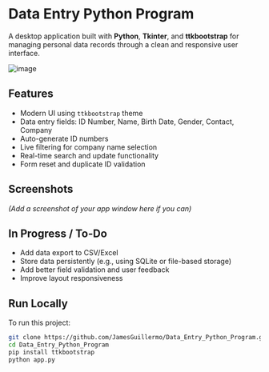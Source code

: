 # Data Entry Python Program

A desktop application built with **Python**, **Tkinter**, and **ttkbootstrap** for managing personal data records through a clean and responsive user interface.

![image](https://github.com/user-attachments/assets/bf6ce4a1-71dd-4ead-8e3f-3e48ec06ff79)


## Features

- Modern UI using `ttkbootstrap` theme
- Data entry fields: ID Number, Name, Birth Date, Gender, Contact, Company
- Auto-generate ID numbers
- Live filtering for company name selection
- Real-time search and update functionality
- Form reset and duplicate ID validation

## Screenshots

*(Add a screenshot of your app window here if you can)*

## In Progress / To-Do

- Add data export to CSV/Excel
- Store data persistently (e.g., using SQLite or file-based storage)
- Add better field validation and user feedback
- Improve layout responsiveness

## Run Locally

To run this project:

```bash
git clone https://github.com/JamesGuillermo/Data_Entry_Python_Program.git
cd Data_Entry_Python_Program
pip install ttkbootstrap
python app.py
